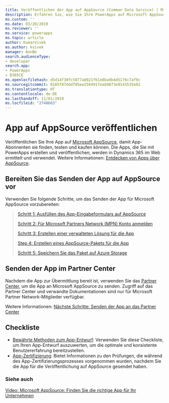 ```yaml
---
title: Veröffentlichen der App auf AppSource (Common Data Service) | Microsoft Docs
description: Erfahren Sie, wie Sie Ihre PowerApps auf Microsoft AppSource veröffentlichen, damit Abonnenten sie finden, testen und kaufen können.
ms.custom: ''
ms.date: 03/20/2019
ms.reviewer: ''
ms.service: powerapps
ms.topic: article
author: KumarVivek
ms.author: kvivek
manager: AnnBe
search.audienceType:
- developer
search.app:
- PowerApps
- D365CE
ms.openlocfilehash: d5d14f30fc5877a8021f61e8ba9b4d5176c7af9c
ms.sourcegitcommit: 8185f87dddf05ee256491feab9873e9143535e02
ms.translationtype: HT
ms.contentlocale: de-DE
ms.lasthandoff: 11/01/2019
ms.locfileid: "2748663"
---
```

# <a name="publish-your-app-on-appsource"></a>App auf AppSource veröffentlichen

Veröffentlichen Sie Ihre App auf [Microsoft AppSource](https://appsource.microsoft.com), damit App-Abonnenten sie finden, testen und kaufen können. Die Apps, die Sie mit PowerApps erstellen und veröffentlichen, werden in Dynamics 365 im Web ermittelt und verwendet. Weitere Informationen: [Entdecken von Apps über AppSource](/powerapps/user/app-source). 

## <a name="prepare-for-submitting-your-app-on-appsource"></a>Bereiten Sie das Senden der App auf AppSource vor

Verwenden Sie folgende Schritte, um das Senden der App für Microsoft AppSource vorzubereiten:

> [Schritt 1: Ausfüllen des App-Eingabeformulars auf AppSource](fill-app-submission-form-appsource.md)
> 
> [Schritt 2: Für Microsoft Partners Network (MPN) Konto anmelden](register-microsoft-partner-network.md)
> 
> [Schritt 3: Erstellen einer verwalteten Lösung für die App](create-solution-app-appsource.md)
> 
> [Step 4: Erstellen eines AppSource-Pakets für die App](create-package-app-appsource.md)
> 
> [Schritt 5: Speichern Sie das Paket auf Azure Storage](store-appsource-package-azure-storage.md)

## <a name="submit-your-app-on-partner-center"></a>Senden der App im Partner Center

Nachdem die App zur Übermittlung bereit ist, verwenden Sie das [Partner Center](https://partner.microsoft.com/dashboard/account/v3/enrollment/introduction/azureisv), um die App an Microsoft AppSource zu senden. Zugriff auf das Partner Center und verwandte Dokumentationen sind nur für Microsoft Partner Network-Mitglieder verfügbar.

Weitere Informationen: [Nächste Schritte: Senden der App an das Partner Center](next-steps-submit-app-cloud-partner-portal.md)
  
## <a name="checklists"></a>Checkliste

- [Bewährte Methoden zum App-Entwurf](appendix-app-design-best-practices-checklist.md): Verwenden Sie diese Checkliste, um Ihren App-Entwurf auszuwerten, um die optimale und konsistente Benutzererfahrung bereitzustellen.
- [App-Zertifizierung](appendix-app-certification-checklist.md): Bietet Informationen zu den Prüfungen, die während des App-Zertifizierungsprozesses vorgenommen wurden, nachdem Sie die App für die Veröffentlichung auf AppSource gesendet haben. 
  
### <a name="see-also"></a>Siehe auch  
[Video: Microsoft AppSource: Finden Sie die richtige App für Ihr Unternehmen](https://youtu.be/hpq_Y9LuIB8)
 

